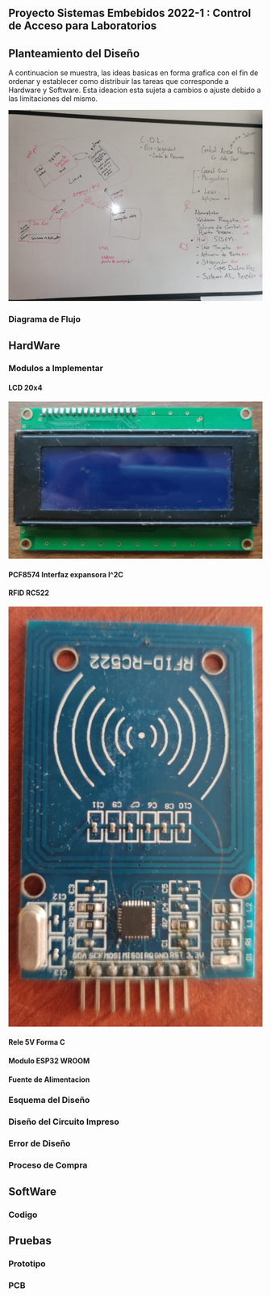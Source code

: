 ## Proyecto Sistemas Embebidos 2022-1 : Control de Acceso para Laboratorios
## Planteamiento del Diseño
A continuacion se muestra, las ideas basicas en forma grafica con el fin de ordenar y establecer como  distribuir las tareas que corresponde a Hardware y Software. Esta ideacion esta sujeta a cambios o ajuste debido a las limitaciones del mismo.

![IdeasBasicas](./Documentacion/Imagenes/Ideacion.jpeg)

### Diagrama de Flujo
## HardWare
### Modulos a Implementar
#### LCD 20x4

![LCD](./Documentacion/Imagenes/LCD.jpeg)
#### PCF8574 Interfaz expansora I^2C
#### RFID RC522
![RFID](./Documentacion/Imagenes/RFID.jpeg)
#### Rele 5V Forma C
#### Modulo ESP32 WROOM
#### Fuente de Alimentacion
### Esquema del Diseño
### Diseño del Circuito Impreso
### Error de Diseño
### Proceso de Compra
## SoftWare
### Codigo
## Pruebas
### Prototipo
### PCB
